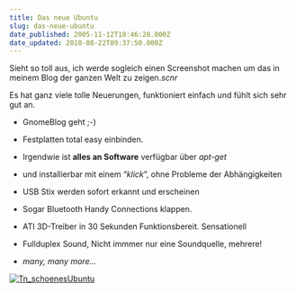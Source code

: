 ```yaml
---
title: Das neue Ubuntu
slug: das-neue-ubuntu
date_published: 2005-11-12T10:46:28.000Z
date_updated: 2018-08-22T09:37:50.000Z
---
```


Sieht so toll aus, ich werde sogleich einen Screenshot machen um das in meinem Blog der ganzen Welt zu zeigen.*scnr*

Es hat ganz viele tolle Neuerungen, funktioniert einfach und fühlt sich sehr gut an.

- GnomeBlog geht ;-)

- Festplatten total easy einbinden.

- Irgendwie ist **alles an Software** verfügbar über *apt-get*

- und installierbar mit einem &ldquo;*klick*&rdquo;, ohne Probleme der Abhängigkeiten

- USB Stix werden sofort erkannt und erscheinen

- Sogar Bluetooth Handy Connections klappen.

- ATI 3D-Treiber in 30 Sekunden Funktionsbereit. Sensationell

- Fullduplex Sound, Nicht immmer nur eine Soundquelle, mehrere!

- *many, many more&hellip;*

[![Tn_schoenesUbuntu](//picdump.thafaker.de/mitglied.lycos.de/jmblogger/files/tn_schoenesUbuntu.png)](http://mitglied.lycos.de/jmblogger/files/schoenesUbuntu.png)
